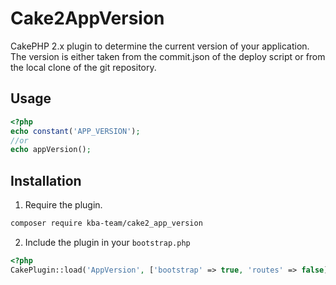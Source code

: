 # Cake2AppVersion

CakePHP 2.x plugin to determine the current version of your application. The version is either taken from the commit.json of the deploy script or from the local clone of the git repository.

## Usage

```php
<?php
echo constant('APP_VERSION');
//or
echo appVersion();
```

## Installation

1. Require the plugin.
```bash
composer require kba-team/cake2_app_version
```
2. Include the plugin in your `bootstrap.php`
```php
<?php
CakePlugin::load('AppVersion', ['bootstrap' => true, 'routes' => false]);
```
